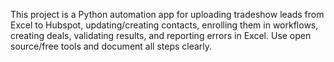 <!-- Use this file to provide workspace-specific custom instructions to Copilot. For more details, visit https://code.visualstudio.com/docs/copilot/copilot-customization#_use-a-githubcopilotinstructionsmd-file -->

This project is a Python automation app for uploading tradeshow leads from Excel to Hubspot, updating/creating contacts, enrolling them in workflows, creating deals, validating results, and reporting errors in Excel. Use open source/free tools and document all steps clearly.
